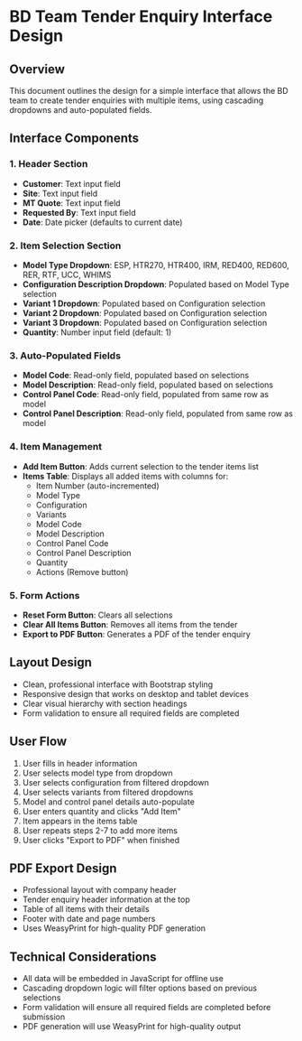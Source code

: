 # BD Team Tender Enquiry Interface Design

## Overview
This document outlines the design for a simple interface that allows the BD team to create tender enquiries with multiple items, using cascading dropdowns and auto-populated fields.

## Interface Components

### 1. Header Section
- **Customer**: Text input field
- **Site**: Text input field
- **MT Quote**: Text input field
- **Requested By**: Text input field
- **Date**: Date picker (defaults to current date)

### 2. Item Selection Section
- **Model Type Dropdown**: ESP, HTR270, HTR400, IRM, RED400, RED600, RER, RTF, UCC, WHIMS
- **Configuration Description Dropdown**: Populated based on Model Type selection
- **Variant 1 Dropdown**: Populated based on Configuration selection
- **Variant 2 Dropdown**: Populated based on Configuration selection
- **Variant 3 Dropdown**: Populated based on Configuration selection
- **Quantity**: Number input field (default: 1)

### 3. Auto-Populated Fields
- **Model Code**: Read-only field, populated based on selections
- **Model Description**: Read-only field, populated based on selections
- **Control Panel Code**: Read-only field, populated from same row as model
- **Control Panel Description**: Read-only field, populated from same row as model

### 4. Item Management
- **Add Item Button**: Adds current selection to the tender items list
- **Items Table**: Displays all added items with columns for:
  - Item Number (auto-incremented)
  - Model Type
  - Configuration
  - Variants
  - Model Code
  - Model Description
  - Control Panel Code
  - Control Panel Description
  - Quantity
  - Actions (Remove button)

### 5. Form Actions
- **Reset Form Button**: Clears all selections
- **Clear All Items Button**: Removes all items from the tender
- **Export to PDF Button**: Generates a PDF of the tender enquiry

## Layout Design
- Clean, professional interface with Bootstrap styling
- Responsive design that works on desktop and tablet devices
- Clear visual hierarchy with section headings
- Form validation to ensure all required fields are completed

## User Flow
1. User fills in header information
2. User selects model type from dropdown
3. User selects configuration from filtered dropdown
4. User selects variants from filtered dropdowns
5. Model and control panel details auto-populate
6. User enters quantity and clicks "Add Item"
7. Item appears in the items table
8. User repeats steps 2-7 to add more items
9. User clicks "Export to PDF" when finished

## PDF Export Design
- Professional layout with company header
- Tender enquiry header information at the top
- Table of all items with their details
- Footer with date and page numbers
- Uses WeasyPrint for high-quality PDF generation

## Technical Considerations
- All data will be embedded in JavaScript for offline use
- Cascading dropdown logic will filter options based on previous selections
- Form validation will ensure all required fields are completed before submission
- PDF generation will use WeasyPrint for high-quality output
